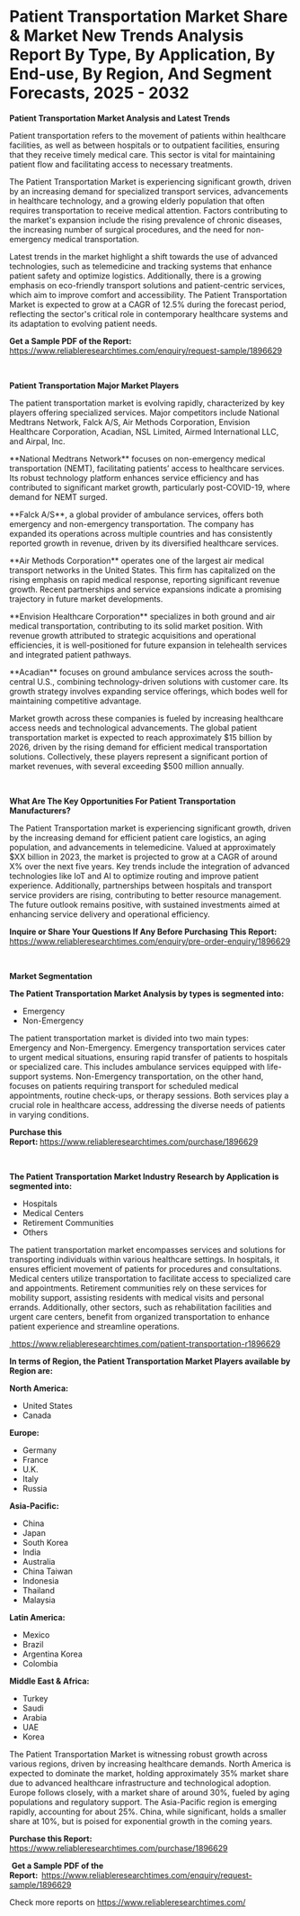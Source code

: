 <p><h1>Patient Transportation Market Share & Market New Trends Analysis Report By Type, By Application, By End-use, By Region, And Segment Forecasts, 2025 - 2032</h1></p><p><strong>Patient Transportation Market Analysis and Latest Trends</strong></p>
<p><p>Patient transportation refers to the movement of patients within healthcare facilities, as well as between hospitals or to outpatient facilities, ensuring that they receive timely medical care. This sector is vital for maintaining patient flow and facilitating access to necessary treatments. </p><p>The Patient Transportation Market is experiencing significant growth, driven by an increasing demand for specialized transport services, advancements in healthcare technology, and a growing elderly population that often requires transportation to receive medical attention. Factors contributing to the market's expansion include the rising prevalence of chronic diseases, the increasing number of surgical procedures, and the need for non-emergency medical transportation.</p><p>Latest trends in the market highlight a shift towards the use of advanced technologies, such as telemedicine and tracking systems that enhance patient safety and optimize logistics. Additionally, there is a growing emphasis on eco-friendly transport solutions and patient-centric services, which aim to improve comfort and accessibility. The Patient Transportation Market is expected to grow at a CAGR of 12.5% during the forecast period, reflecting the sector's critical role in contemporary healthcare systems and its adaptation to evolving patient needs.</p></p>
<p><strong>Get a Sample PDF of the Report:&nbsp;</strong> <a href="https://www.reliableresearchtimes.com/enquiry/request-sample/1896629?utm_campaign=3031&utm_medium=2&utm_source=Github&utm_content=ia&utm_term=11032025&utm_id=patient-transportation">https://www.reliableresearchtimes.com/enquiry/request-sample/1896629</a></p>
<p>&nbsp;</p>
<p><strong>Patient Transportation Major Market Players</strong></p>
<p><p>The patient transportation market is evolving rapidly, characterized by key players offering specialized services. Major competitors include National Medtrans Network, Falck A/S, Air Methods Corporation, Envision Healthcare Corporation, Acadian, NSL Limited, Airmed International LLC, and Airpal, Inc.</p><p>**National Medtrans Network** focuses on non-emergency medical transportation (NEMT), facilitating patients’ access to healthcare services. Its robust technology platform enhances service efficiency and has contributed to significant market growth, particularly post-COVID-19, where demand for NEMT surged. </p><p>**Falck A/S**, a global provider of ambulance services, offers both emergency and non-emergency transportation. The company has expanded its operations across multiple countries and has consistently reported growth in revenue, driven by its diversified healthcare services. </p><p>**Air Methods Corporation** operates one of the largest air medical transport networks in the United States. This firm has capitalized on the rising emphasis on rapid medical response, reporting significant revenue growth. Recent partnerships and service expansions indicate a promising trajectory in future market developments.</p><p>**Envision Healthcare Corporation** specializes in both ground and air medical transportation, contributing to its solid market position. With revenue growth attributed to strategic acquisitions and operational efficiencies, it is well-positioned for future expansion in telehealth services and integrated patient pathways.</p><p>**Acadian** focuses on ground ambulance services across the south-central U.S., combining technology-driven solutions with customer care. Its growth strategy involves expanding service offerings, which bodes well for maintaining competitive advantage.</p><p>Market growth across these companies is fueled by increasing healthcare access needs and technological advancements. The global patient transportation market is expected to reach approximately $15 billion by 2026, driven by the rising demand for efficient medical transportation solutions. Collectively, these players represent a significant portion of market revenues, with several exceeding $500 million annually.</p></p>
<p>&nbsp;</p>
<p><strong>What Are The Key Opportunities For Patient Transportation Manufacturers?</strong></p>
<p><p>The Patient Transportation market is experiencing significant growth, driven by the increasing demand for efficient patient care logistics, an aging population, and advancements in telemedicine. Valued at approximately $XX billion in 2023, the market is projected to grow at a CAGR of around X% over the next five years. Key trends include the integration of advanced technologies like IoT and AI to optimize routing and improve patient experience. Additionally, partnerships between hospitals and transport service providers are rising, contributing to better resource management. The future outlook remains positive, with sustained investments aimed at enhancing service delivery and operational efficiency.</p></p>
<p><strong>Inquire or Share Your Questions If Any Before Purchasing This Report:</strong> <a href="https://www.reliableresearchtimes.com/enquiry/pre-order-enquiry/1896629?utm_campaign=3031&utm_medium=2&utm_source=Github&utm_content=ia&utm_term=11032025&utm_id=patient-transportation">https://www.reliableresearchtimes.com/enquiry/pre-order-enquiry/1896629</a></p>
<p>&nbsp;</p>
<p><strong>Market Segmentation</strong></p>
<p><strong>The Patient Transportation Market Analysis by types is segmented into:</strong></p>
<p><ul><li>Emergency</li><li>Non-Emergency</li></ul></p>
<p><p>The patient transportation market is divided into two main types: Emergency and Non-Emergency. Emergency transportation services cater to urgent medical situations, ensuring rapid transfer of patients to hospitals or specialized care. This includes ambulance services equipped with life-support systems. Non-Emergency transportation, on the other hand, focuses on patients requiring transport for scheduled medical appointments, routine check-ups, or therapy sessions. Both services play a crucial role in healthcare access, addressing the diverse needs of patients in varying conditions.</p></p>
<p><strong>Purchase this Report:&nbsp;</strong><a href="https://www.reliableresearchtimes.com/purchase/1896629?utm_campaign=3031&utm_medium=2&utm_source=Github&utm_content=ia&utm_term=11032025&utm_id=patient-transportation">https://www.reliableresearchtimes.com/purchase/1896629</a></p>
<p>&nbsp;</p>
<p><strong>The Patient Transportation Market Industry Research by Application is segmented into:</strong></p>
<p><ul><li>Hospitals</li><li>Medical Centers</li><li>Retirement Communities</li><li>Others</li></ul></p>
<p><p>The patient transportation market encompasses services and solutions for transporting individuals within various healthcare settings. In hospitals, it ensures efficient movement of patients for procedures and consultations. Medical centers utilize transportation to facilitate access to specialized care and appointments. Retirement communities rely on these services for mobility support, assisting residents with medical visits and personal errands. Additionally, other sectors, such as rehabilitation facilities and urgent care centers, benefit from organized transportation to enhance patient experience and streamline operations.</p></p>
<p><a href="https://www.reliableresearchtimes.com/patient-transportation-r1896629?utm_campaign=3031&utm_medium=2&utm_source=Github&utm_content=ia&utm_term=11032025&utm_id=patient-transportation">&nbsp;https://www.reliableresearchtimes.com/patient-transportation-r1896629</a></p>
<p><strong>In terms of Region, the Patient Transportation Market Players available by Region are:</strong></p>
<p>
    <p> <strong> North America: </strong>
        <ul>
            <li>United States</li>
            <li>Canada</li>
        </ul>
        </p> 
    <p> <strong> Europe: </strong>
        <ul>
            <li>Germany</li>
            <li>France</li>
            <li>U.K.</li>
            <li>Italy</li>
            <li>Russia</li>
        </ul>
        </p> 
    <p> <strong> Asia-Pacific: </strong>
        <ul>
            <li>China</li>
            <li>Japan</li>
            <li>South Korea</li>
            <li>India</li>
            <li>Australia</li>
            <li>China Taiwan</li>
            <li>Indonesia</li>
            <li>Thailand</li>
            <li>Malaysia</li>
        </ul>
        </p> 
    <p> <strong> Latin America: </strong>
        <ul>
            <li>Mexico</li>
            <li>Brazil</li>
            <li>Argentina Korea</li>
            <li>Colombia</li>
        </ul>
        </p> 
    <p> <strong> Middle East & Africa: </strong>
        <ul>
            <li>Turkey</li>
            <li>Saudi</li>
            <li>Arabia</li>
            <li>UAE</li>
            <li>Korea</li>
        </ul>
    </p>
    </p>
<p><p>The Patient Transportation Market is witnessing robust growth across various regions, driven by increasing healthcare demands. North America is expected to dominate the market, holding approximately 35% market share due to advanced healthcare infrastructure and technological adoption. Europe follows closely, with a market share of around 30%, fueled by aging populations and regulatory support. The Asia-Pacific region is emerging rapidly, accounting for about 25%. China, while significant, holds a smaller share at 10%, but is poised for exponential growth in the coming years.</p></p>
<p><strong>Purchase this Report: </strong><a href="https://www.reliableresearchtimes.com/purchase/1896629?utm_campaign=3031&utm_medium=2&utm_source=Github&utm_content=ia&utm_term=11032025&utm_id=patient-transportation">https://www.reliableresearchtimes.com/purchase/1896629</a></p>
<p>&nbsp;<strong>Get a Sample PDF of the Report:&nbsp;&nbsp;</strong><a href="https://www.reliableresearchtimes.com/enquiry/request-sample/1896629?utm_campaign=3031&utm_medium=2&utm_source=Github&utm_content=ia&utm_term=11032025&utm_id=patient-transportation">https://www.reliableresearchtimes.com/enquiry/request-sample/1896629</a></p>
<p><strong></strong></p>
<p>Check more reports on <a href="https://www.reliableresearchtimes.com/?utm_campaign=3031&utm_medium=2&utm_source=Github&utm_content=ia&utm_term=11032025&utm_id=patient-transportation">https://www.reliableresearchtimes.com/</a></p>